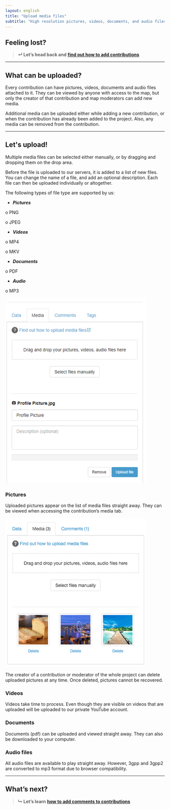 ```yaml
---
layout: english
title: "Upload media files"
subtitle: "High resolution pictures, videos, documents, and audio files can be attached for public viewing to every contribution you have created."
---
```


## Feeling lost?

> **&#8629; Let’s head back and** [**find out how to add contributions**](add-new-contribution.md)

---

## What can be uploaded?

Every contribution can have pictures, videos, documents and audio files attached to it. They can be viewed by anyone with access to the map, but only the creator of that contribution and map moderators can add new media.

Additional media can be uploaded either while adding a new contribution, or when the contribution has already been added to the project. Also, any media can be removed from the contribution.

---

## Let's upload!

Multiple media files can be selected either manually, or by dragging and dropping them on the drop area.

Before the file is uploaded to our servers, it is added to a list of new files. You can change the name of a file, and add an optional description. Each file can then be uploaded individually or altogether.

The following types of file type are supported by us:
* ***Pictures***

o	PNG

o	JPEG

* ***Videos***

o	MP4

o	MKV

* ***Documents***

o	PDF

* ***Audio***

o	MP3

![media-files](/images/media-files.png)

### Pictures

Uploaded pictures appear on the list of media files straight away. They can be viewed when accessing the contribution’s media tab.

![upload-a-file](/images/upload-a-file.png)

The creator of a contribution or moderator of the whole project can delete uploaded pictures at any time. Once deleted, pictures cannot be recovered.

### Videos

Videos take time to process. Even though they are visible on videos that are uploaded will be uploaded to our private YouTube account.

### Documents

Documents (pdf) can be uploaded and viewed straight away. They can also be downloaded to your computer.

### Audio files

All audio files are available to play straight away. However, 3gpp and 3gpp2 are converted to mp3 format due to browser compatibility.

---

## What’s next?

> **&#8627; Let’s learn** [**how to add comments to contributions**](add-comments.md)
